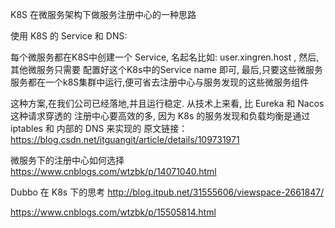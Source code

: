 K8S 在微服务架构下做服务注册中心的一种思路

使用 K8S 的 Service 和 DNS:

每个微服务都在K8S中创建一个 Service, 名起名比如: user.xingren.host ,
然后,其他微服务只需要 配置好这个K8s中的Service name 即可,
最后,只要这些微服务服务都在一个k8S集群中运行,便可省去注册中心与服务发现的这些微服务组件

这种方案,在我们公司已经落地,并且运行稳定. 从技术上来看, 比 Eureka 和 Nacos 这种请求穿透的 注册中心要高效的多, 因为 K8s 的服务发现和负载均衡是通过 iptables 和 内部的 DNS 来实现的
原文链接：https://blog.csdn.net/itguangit/article/details/109731971


微服务下的注册中心如何选择
https://www.cnblogs.com/wtzbk/p/14071040.html

Dubbo 在 K8s 下的思考
http://blog.itpub.net/31555606/viewspace-2661847/


https://www.cnblogs.com/wtzbk/p/15505814.html